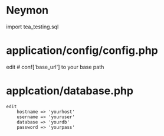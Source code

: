 # Neymon
import  tea_testing.sql

# application/config/config.php
  edit # conf['base_url'] to your base path
  
# applcation/database.php
    edit
        hostname => 'yourhost'      
        username => 'youruser'
        database => 'yourdb'  
        password => 'yourpass'
